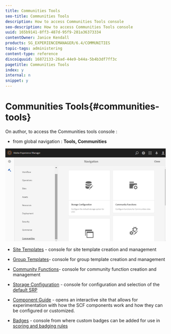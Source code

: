```yaml
---
title: Communities Tools
seo-title: Communities Tools
description: How to access Communities Tools console
seo-description: How to access Communities Tools console
uuid: 165b9141-8ff3-487d-95f9-281a36373334
contentOwner: Janice Kendall
products: SG_EXPERIENCEMANAGER/6.4/COMMUNITIES
topic-tags: administering
content-type: reference
discoiquuid: 16872133-26ad-44e9-b44a-5b4b3df7ff3c
pagetitle: Communities Tools
index: y
internal: n
snippet: y
---
```


# Communities Tools{#communities-tools}

On author, to access the Communities tools console :

* from global navigation : **Tools, Communities**

![](assets/chlimage_1-136.png)

* [Site Templates](../../communities/using/sites.md) - console for site template creation and management
* [Group Templates](../../communities/using/tools-groups.md)- console for group template creation and management
* [Community Functions](../../communities/using/functions.md)- console for community function creation and management
* [Storage Configuration](../../communities/using/srp-config.md) - console for configuration and selection of the [default SRP](../../communities/using/working-with-srp.md)

* [Component Guide](../../communities/using/components-guide.md) - opens an interactive site that allows for experimentation with how the SCF components work and how they can be configured or customized.
* [Badges](../../communities/using/badges.md) - console from where custom badges can be added for use in [scoring and badging rules](../../communities/using/implementing-scoring.md)

